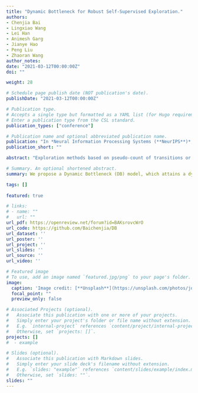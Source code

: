 ```yaml
---
title: "Dynamic Bottleneck for Robust Self-Supervised Exploration."
authors:
- Chenjia Bai
- Lingxiao Wang
- Lei Han
- Animesh Garg
- Jianye Hao
- Peng Liu
- Zhaoran Wang
author_notes:
date: "2021-03-12T00:00:00Z"
doi: ""

weight: 28

# Schedule page publish date (NOT publication's date).
publishDate: "2021-03-12T00:00:00Z"

# Publication type.
# Accepts a single type but formatted as a YAML list (for Hugo requirements).
# Enter a publication type from the CSL standard.
publication_types: ["conference"]

# Publication name and optional abbreviated publication name.
publication: "In *Neural Information Processing Systems (**NeurIPS**)*, 2021"
publication_short: ""

abstract: "Exploration methods based on pseudo-count of transitions or curiosity of dynamics have achieved promising results in solving reinforcement learning with sparse rewards. However, such methods are usually sensitive to environmental dynamics-irrelevant information, e.g., white-noise. To handle such dynamics-irrelevant information, we propose a Dynamic Bottleneck (DB) model, which attains a dynamics-relevant representation based on the information-bottleneck principle. Based on the DB model, we further propose DB-bonus, which encourages the agent to explore state-action pairs with high information gain. We establish theoretical connections between the proposed DB-bonus, the upper confidence bound (UCB) for linear case, and the visiting count for tabular case. We evaluate the proposed method on Atari suits with dynamics-irrelevant noises. Our experiments show that exploration with DB bonus outperforms several state-of-the-art exploration methods in noisy environments."

# Summary. An optional shortened abstract.
summary: We propose a Dynamic Bottleneck (DB) model, which attains a dynamics-relevant representation based on the information-bottleneck principle.

tags: []
  
featured: true

# links:
# - name: ""
#   url: ""
url_pdf: https://openreview.net/forum?id=BAKsrovcWrO
url_code: https://github.com/Baichenjia/DB
url_dataset: ''
url_poster: ''
url_project: ''
url_slides: ''
url_source: ''
url_video: ''

# Featured image
# To use, add an image named `featured.jpg/png` to your page's folder. 
image:
  caption: 'Image credit: [**Unsplash**](https://unsplash.com/photos/jdD8gXaTZsc)'
  focal_point: ""
  preview_only: false

# Associated Projects (optional).
#   Associate this publication with one or more of your projects.
#   Simply enter your project's folder or file name without extension.
#   E.g. `internal-project` references `content/project/internal-project/index.md`.
#   Otherwise, set `projects: []`.
projects: []
#  - example

# Slides (optional).
#   Associate this publication with Markdown slides.
#   Simply enter your slide deck's filename without extension.
#   E.g. `slides: "example"` references `content/slides/example/index.md`.
#   Otherwise, set `slides: ""`.
slides: ""
---
```

